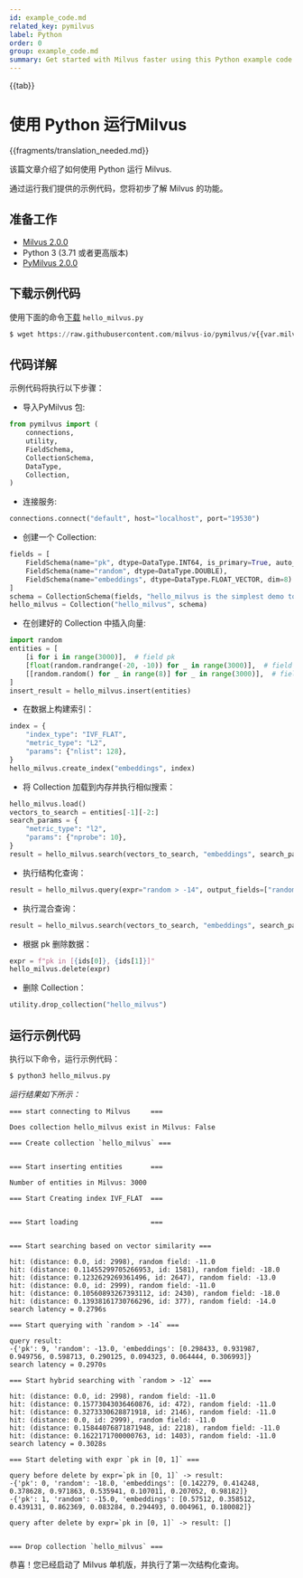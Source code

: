 ```yaml
---
id: example_code.md
related_key: pymilvus
label: Python
order: 0
group: example_code.md
summary: Get started with Milvus faster using this Python example code.
---
```


{{tab}}

# 使用 Python 运行Milvus

{{fragments/translation_needed.md}}

该篇文章介绍了如何使用 Python 运行 Milvus.

通过运行我们提供的示例代码，您将初步了解 Milvus 的功能。



## 准备工作

- [Milvus 2.0.0](install_standalone-docker.md)
- Python 3 (3.71 或者更高版本)
- [PyMilvus 2.0.0](install-pymilvus.md)

## 下载示例代码

使用下面的命令[下载](https://raw.githubusercontent.com/milvus-io/pymilvus/v{{var.milvus_python_sdk_version}}/examples/hello_milvus.py) `hello_milvus.py` 

```Python
$ wget https://raw.githubusercontent.com/milvus-io/pymilvus/v{{var.milvus_python_sdk_version}}/examples/hello_milvus.py
```


## 代码详解

示例代码将执行以下步骤：

- 导入PyMilvus 包:
```Python
from pymilvus import (
    connections,
    utility,
    FieldSchema,
    CollectionSchema,
    DataType,
    Collection,
)
```

- 连接服务:
```Python
connections.connect("default", host="localhost", port="19530")
```

- 创建一个 Collection:
```Python
fields = [
    FieldSchema(name="pk", dtype=DataType.INT64, is_primary=True, auto_id=False),
    FieldSchema(name="random", dtype=DataType.DOUBLE),
    FieldSchema(name="embeddings", dtype=DataType.FLOAT_VECTOR, dim=8)
]
schema = CollectionSchema(fields, "hello_milvus is the simplest demo to introduce the APIs")
hello_milvus = Collection("hello_milvus", schema)
```

- 在创建好的 Collection 中插入向量:
```Python
import random
entities = [
    [i for i in range(3000)],  # field pk
    [float(random.randrange(-20, -10)) for _ in range(3000)],  # field random
    [[random.random() for _ in range(8)] for _ in range(3000)],  # field embeddings
]
insert_result = hello_milvus.insert(entities)
```

- 在数据上构建索引：
```Python
index = {
    "index_type": "IVF_FLAT",
    "metric_type": "L2",
    "params": {"nlist": 128},
}
hello_milvus.create_index("embeddings", index)
```

- 将 Collection 加载到内存并执行相似搜索：
```Python
hello_milvus.load()
vectors_to_search = entities[-1][-2:]
search_params = {
    "metric_type": "l2",
    "params": {"nprobe": 10},
}
result = hello_milvus.search(vectors_to_search, "embeddings", search_params, limit=3, output_fields=["random"])
```


- 执行结构化查询：

```Python
result = hello_milvus.query(expr="random > -14", output_fields=["random", "embeddings"])
```

- 执行混合查询：

```Python
result = hello_milvus.search(vectors_to_search, "embeddings", search_params, limit=3, expr="random > -12", output_fields=["random"])
```

- 根据 pk 删除数据：

```Python
expr = f"pk in [{ids[0]}, {ids[1]}]"
hello_milvus.delete(expr)
```

- 删除 Collection：

```Python
utility.drop_collection("hello_milvus")
```

## 运行示例代码

执行以下命令，运行示例代码：

```Python
$ python3 hello_milvus.py
```

*运行结果如下所示：*

```
=== start connecting to Milvus     ===

Does collection hello_milvus exist in Milvus: False

=== Create collection `hello_milvus` ===


=== Start inserting entities       ===

Number of entities in Milvus: 3000

=== Start Creating index IVF_FLAT  ===


=== Start loading                  ===


=== Start searching based on vector similarity ===

hit: (distance: 0.0, id: 2998), random field: -11.0
hit: (distance: 0.11455299705266953, id: 1581), random field: -18.0
hit: (distance: 0.1232629269361496, id: 2647), random field: -13.0
hit: (distance: 0.0, id: 2999), random field: -11.0
hit: (distance: 0.10560893267393112, id: 2430), random field: -18.0
hit: (distance: 0.13938161730766296, id: 377), random field: -14.0
search latency = 0.2796s

=== Start querying with `random > -14` ===

query result:
-{'pk': 9, 'random': -13.0, 'embeddings': [0.298433, 0.931987, 0.949756, 0.598713, 0.290125, 0.094323, 0.064444, 0.306993]}
search latency = 0.2970s

=== Start hybrid searching with `random > -12` ===

hit: (distance: 0.0, id: 2998), random field: -11.0
hit: (distance: 0.15773043036460876, id: 472), random field: -11.0
hit: (distance: 0.3273330628871918, id: 2146), random field: -11.0
hit: (distance: 0.0, id: 2999), random field: -11.0
hit: (distance: 0.15844076871871948, id: 2218), random field: -11.0
hit: (distance: 0.1622171700000763, id: 1403), random field: -11.0
search latency = 0.3028s

=== Start deleting with expr `pk in [0, 1]` ===

query before delete by expr=`pk in [0, 1]` -> result: 
-{'pk': 0, 'random': -18.0, 'embeddings': [0.142279, 0.414248, 0.378628, 0.971863, 0.535941, 0.107011, 0.207052, 0.98182]}
-{'pk': 1, 'random': -15.0, 'embeddings': [0.57512, 0.358512, 0.439131, 0.862369, 0.083284, 0.294493, 0.004961, 0.180082]}

query after delete by expr=`pk in [0, 1]` -> result: []


=== Drop collection `hello_milvus` ===
```
恭喜！您已经启动了 Milvus 单机版，并执行了第一次结构化查询。

